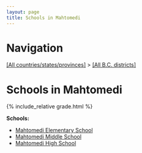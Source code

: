 ```yaml
---
layout: page
title: Schools in Mahtomedi
---
```

# Navigation

[[All countries/states/provinces]](../..) > [[All B.C. districts]](..)

# Schools in Mahtomedi

{% include_relative grade.html %}

**Schools:**

- [Mahtomedi Elementary School](Mahtomedi_Elementary_School.md)
- [Mahtomedi Middle School](Mahtomedi_Middle_School.md)
- [Mahtomedi High School](Mahtomedi_High_School.md)

